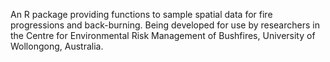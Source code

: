 An R package providing functions to sample spatial data for fire progressions and back-burning. Being developed for use by researchers in the Centre for Environmental Risk Management of Bushfires, University of Wollongong, Australia.
